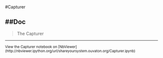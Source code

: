 
<!--
FrozenIsBool False
-->

#Capturer

##Doc
----


> 
> The Capturer
> 
> 

----

<small>
View the Capturer notebook on [NbViewer](http://nbviewer.ipython.org/url/shareyoursystem.ouvaton.org/Capturer.ipynb)
</small>

